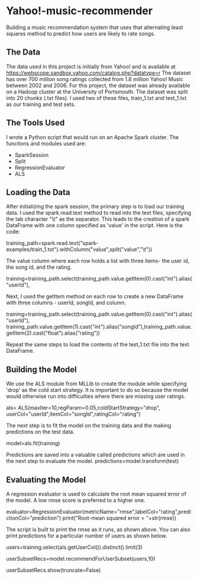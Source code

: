 # Yahoo!-music-recommender
Building a music recommendation system that uses that alternating least squares method to predict how users are likely to rate songs.

## The Data
The data used in this project is initially from Yahoo! and is available at https://webscope.sandbox.yahoo.com/catalog.php?datatype=r 
The dataset has over 700 million song ratings collected from 1.8 million Yahoo! Music between 2002 and 2006. 
For this project, the dataset was already available on a Hadoop cluster at the University of Portsmouth. The dataset was split into 20 chunks (.txt files). I used two of these files, train_1.txt and test_1.txt as our training and test sets. 
## The Tools Used
I wrote a Python script that would run on an Apache Spark cluster. The functions and modules used are:
- SparkSession
- Split
- RegressionEvaluator
- ALS

## Loading the Data
After initializing the spark session, the primary step is to load our training data. I used the spark.read.text method to read into the text files, specifying the tab character "\t" as the separator. This leads to the creation of a spark DataFrame with one column specified as 'value' in the script.
Here is the code:

training_path=spark.read.text("spark-examples/train_1.txt").withColumn("value",split("value","\t"))

The value column where each row holds a list with three items-  the user id, the song id, and the rating. 

training=training_path.select(training_path.value.getItem(0).cast("int").alias("userId"),

Next, I used the getItem method on each row to create a new DataFrame with three columns - userId, songId, and column.

training=training_path.select(training_path.value.getItem(0).cast("int").alias("userId"),
	training_path.value.getItem(1).cast("int").alias("songId"),training_path.value.getItem(2).cast("float").alias("rating"))
 
 Repeat the same steps to load the contents of the test_1.txt file into the test DataFrame. 

## Building the Model
We use the ALS module from MLLib to create the module while specifying 'drop' as the cold start strategy. It is important to do so because the model would otherwise run into difficulties where there are missing user ratings.

als= ALS(maxIter=10,regParam=0.05,coldStartStrategy="drop", userCol="userId",itemCol="songId",ratingCol="rating")


The next step is to fit the model on the training data and the making predictions on the test data.

model=als.fit(training)

Predictions are saved into a valuable called predictions which are used in the next step to evaluate the model.
predictions=model.transform(test)

## Evaluating the Model
A regression evaluator is used to calculate the root mean squared error of the model. A low rmse score is preferred to a higher one. 

evaluator=RegressionEvaluator(metricName="rmse",labelCol="rating",predictionCol="prediction")
print("Root-mean squared error = "+str(rmse))

The script is built to print the rmse as it runs, as shown above. You can also print predictions for a particular number of users as shown below.

users=training.select(als.getUserCol()).distinct().limit(3)

userSubsetRecs=model.recommendForUserSubset(users,10)

userSubsetRecs.show(truncate=False)
